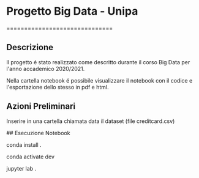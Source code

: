 # Progetto Big Data - Unipa
==============================

## Descrizione
Il progetto é stato realizzato come descritto durante il corso Big Data per l'anno accademico 2020/2021.

Nella cartella notebook é possibile visualizzare il notebook con il codice e l'esportazione dello stesso in pdf e html.

## Azioni Preliminari

Inserire in una cartella chiamata data il dataset (file creditcard.csv)

## Esecuzione Notebook

conda install .

conda activate dev

jupyter lab .